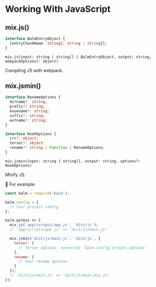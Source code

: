# Working With JavaScript

## mix.js()

```ts
interface BalmEntryObject {
  [entryChunkName: string]: string | string[];
}
```

`mix.js(input: string | string[] | BalmEntryObject, output: string, webpackOptions?: object)`

Compiling JS with webpack.

## mix.jsmin()

```ts
interface RenameOptions {
  dirname?: string;
  prefix?: string;
  basename?: string;
  suffix?: string;
  extname?: string;
}

interface HookOptions {
  src?: object;
  terser?: object;
  rename?: string | Function | RenameOptions;
}
```

`mix.jsmin(input: string | string[], output: string, options?: HookOptions)`

Minify JS.

🌰 For example:

```js
const balm = require('balm');

balm.config = {
  // Your project config
};

balm.go(mix => {
  mix.js('app/scripts/app.js', 'dist/js');
  // 'app/scripts/app.js' => 'dist/js/main.js'

  mix.jsmin('dist/js/main.js', 'dist/js', {
    terser: {
      // Terser options: overwrite `balm.config.scripts.options`
    },
    rename: {
      // Your rename options
    }
  });
  // 'dist/js/main.js' => 'dist/js/main.min.js'
});
```
